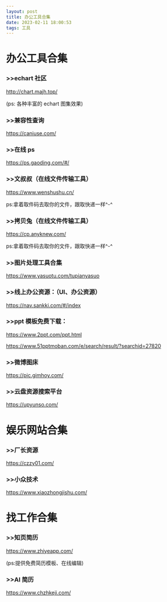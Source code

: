 ```yaml
---
layout: post
title: 办公工具合集
date: 2023-02-11 18:00:53
tags: 工具
---
```


# 办公工具合集

### >>echart 社区

http://chart.majh.top/

(ps: 各种丰富的 echart 图集效果)

### >>兼容性查询

https://caniuse.com/

### >>在线 ps

https://ps.gaoding.com/#/

### >>文叔叔（在线文件传输工具）

https://www.wenshushu.cn/

ps:拿着取件码去取你的文件，跟取快递一样^-^

### >>拷贝兔（在线文件传输工具）

https://cp.anyknew.com/

ps:拿着取件码去取你的文件，跟取快递一样^-^

### >>图片处理工具合集

https://www.yasuotu.com/tupianyasuo

### >>线上办公资源：（UI、办公资源）

https://nav.sankki.com/#/index

### >>ppt 模板免费下载：

https://www.2ppt.com/ppt.html

https://www.51pptmoban.com/e/search/result/?searchid=27820

### >>微博图床

https://pic.gimhoy.com/

### >>云盘资源搜索平台

https://upyunso.com/

# 娱乐网站合集

### >>厂长资源

https://czzy01.com/

### >>小众技术

https://www.xiaozhongjishu.com/

# 找工作合集

### >>知页简历

https://www.zhiyeapp.com/

(ps:提供免费简历模板、在线编辑)

### >>AI 简历

https://www.chzhkeji.com/

